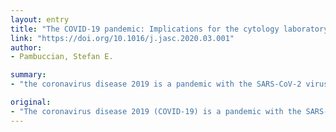 ```yaml
---
layout: entry
title: "The COVID-19 pandemic: Implications for the cytology laboratory"
link: "https://doi.org/10.1016/j.jasc.2020.03.001"
author:
- Pambuccian, Stefan E.

summary:
- "the coronavirus disease 2019 is a pandemic with the SARS-CoV-2 virus. It is transmitted through large droplets or aerosols and less commonly by contact with infected surfaces or fomites. The alarming spread of the infection and the severe clinical disease that it may cause, have led to the widespread institution of social distancing measures. cytology laboratories can take measures to function during the disease and minimize the risk to their personnel, trainees and pathologists."

original:
- "The coronavirus disease 2019 (COVID-19) is a pandemic with the SARS-CoV-2 virus. The infection has predominantly respiratory transmission and is transmitted through large droplets or aerosols, and less commonly by contact with infected surfaces or fomites. The alarming spread of the infection and the severe clinical disease that it may cause, have led to the widespread institution of social distancing measures. Due to repeated exposure to potentially infectious patients and specimens, healthcare and laboratory personnel are particularly susceptible to contract COVID-19. This review paper provides an assessment of the current state of knowledge about the disease and its pathology, and the potential presence of the virus in cytology specimens. It also discusses the measures that cytology laboratories can take to function during the pandemic, and minimize the risk to their personnel, trainees and pathologists. In addition, it explores potential means to continue to educate trainees during the COVID-19 pandemic."
---
```


